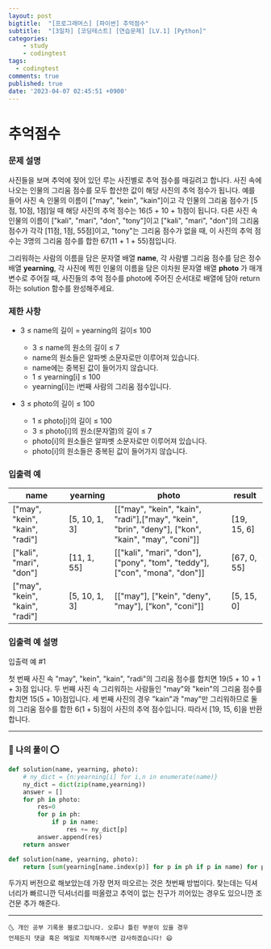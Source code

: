 ```yaml
---
layout: post
bigtitle:  "[프로그래머스] [파이썬] 추억점수"
subtitle:  "[3일차] [코딩테스트] [연습문제] [LV.1] [Python]"
categories:
    - study
    - codingtest
tags:
  - codingtest
comments: true
published: true
date: '2023-04-07 02:45:51 +0900'
---
```


# 추억점수

### 문제 설명

사진들을 보며 추억에 젖어 있던 루는 사진별로 추억 점수를 매길려고 합니다. 사진 속에 나오는 인물의 그리움 점수를 모두 합산한 값이 해당 사진의 추억 점수가 됩니다. 예를 들어 사진 속 인물의 이름이 ["may", "kein", "kain"]이고 각 인물의 그리움 점수가 [5점, 10점, 1점]일 때 해당 사진의 추억 점수는 16(5 + 10 + 1)점이 됩니다. 다른 사진 속 인물의 이름이 ["kali", "mari", "don", "tony"]이고 ["kali", "mari", "don"]의 그리움 점수가 각각 [11점, 1점, 55점]이고, "tony"는 그리움 점수가 없을 때, 이 사진의 추억 점수는 3명의 그리움 점수를 합한 67(11 + 1 + 55)점입니다.

그리워하는 사람의 이름을 담은 문자열 배열 __name__, 각 사람별 그리움 점수를 담은 정수 배열 __yearning__, 각 사진에 찍힌 인물의 이름을 담은 이차원 문자열 배열 __photo__ 가 매개변수로 주어질 때, 사진들의 추억 점수를 photo에 주어진 순서대로 배열에 담아 return하는 solution 함수를 완성해주세요.

### 제한 사항

+ 3 ≤ name의 길이 = yearning의 길이≤ 100
  - 3 ≤ name의 원소의 길이 ≤ 7
  - name의 원소들은 알파벳 소문자로만 이루어져 있습니다.
  - name에는 중복된 값이 들어가지 않습니다.
  - 1 ≤ yearning[i] ≤ 100
  - yearning[i]는 i번째 사람의 그리움 점수입니다.

+ 3 ≤ photo의 길이 ≤ 100
  - 1 ≤ photo[i]의 길이 ≤ 100
  - 3 ≤ photo[i]의 원소(문자열)의 길이 ≤ 7
  - photo[i]의 원소들은 알파벳 소문자로만 이루어져 있습니다.
  - photo[i]의 원소들은 중복된 값이 들어가지 않습니다.

### 입출력 예

| name | yearning | photo | result |
|---|---| --- | --- |
| ["may", "kein", "kain", "radi"] | [5, 10, 1, 3] | [["may", "kein", "kain", "radi"],["may", "kein", "brin", "deny"], ["kon", "kain", "may", "coni"]] | [19, 15, 6] |
| ["kali", "mari", "don"] | [11, 1, 55] | [["kali", "mari", "don"], ["pony", "tom", "teddy"], ["con", "mona", "don"]] | [67, 0, 55] |
| ["may", "kein", "kain", "radi"] | [5, 10, 1, 3] | [["may"], ["kein", "deny", "may"], ["kon", "coni"]] | [5, 15, 0]


### 입출력 예 설명 

입출력 예 #1

첫 번째 사진 속 "may", "kein", "kain", "radi"의 그리움 점수를 합치면 19(5 + 10 + 1 + 3)점 입니다. 두 번째 사진 속 그리워하는 사람들인 "may"와 "kein"의 그리움 점수를 합치면 15(5 + 10)점입니다. 세 번째 사진의 경우 "kain"과 "may"만 그리워하므로 둘의 그리움 점수를 합한 6(1 + 5)점이 사진의 추억 점수입니다. 따라서 [19, 15, 6]을 반환합니다.


---

### 🚀 나의 풀이 ⭕

```python
def solution(name, yearning, photo):
    # ny_dict = {n:yearning[i] for i,n in enumerate(name)}
    ny_dict = dict(zip(name,yearning))
    answer = []
    for ph in photo:
        res=0
        for p in ph:
            if p in name:
                res += ny_dict[p]
        answer.append(res)
    return answer

def solution(name, yearning, photo):
    return [sum(yearning[name.index(p)] for p in ph if p in name) for ph in photo]
```

두가지 버전으로 해보았는데 가장 먼저 떠오르는 것은 첫번째 방법이다. 찾는데는 딕셔너리가 빠르니깐 딕셔너리를 떠올렸고 추억이 없는 친구가 끼어있는 경우도 있으니깐 조건문 추가 해준다. 


***
    🌜 개인 공부 기록용 블로그입니다. 오류나 틀린 부분이 있을 경우 
    언제든지 댓글 혹은 메일로 지적해주시면 감사하겠습니다! 😄